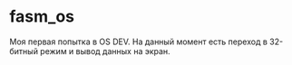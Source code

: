 # fasm_os
Моя первая попытка в OS DEV.
На данный момент есть переход в 32-битный режим и вывод данных на экран.
